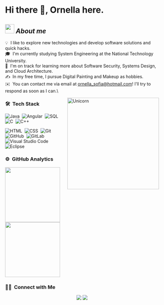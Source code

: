 # Hi there 👋, Ornella here. 
<!-- ![Aditya Vikram Singh Banner](https://raw.githubusercontent.com/AVS1508/AVS1508/master/assets/Aditya%20Vikram%20Singh%20Banner.jpg)
 -->
## <img src="https://media.giphy.com/media/ObNTw8Uzwy6KQ/giphy.gif" width="30px">&nbsp;***About me***

💡 &nbsp;I like to explore new technologies and develop software solutions and quick hacks.\
🎓 &nbsp;I'm currently studying System Engineering at the National Technology University.\
🌱 &nbsp;I'm on track for learning more about Software Security, Systems Design, and Cloud Architecture.\
✍️ &nbsp;In my free time, I pursue Digital Painting and Makeup as hobbies.\
✉️ &nbsp;You can contact me via email at ornella_sofia@hotmail.com! I'll try to respond as soon as I can.\
<!-- 📄 &nbsp;Please have a look at my [Résumé](https://www.adityavsingh.com/resume.html) for more details about me. I'm open to feedback and suggestions! -->

<img align="right" width=300px alt="Unicorn" src="https://c.tenor.com/GN73MKBawZYAAAAi/busy-cute.gif" />

### 🛠 &nbsp;Tech Stack

<!-- ![JavaScript](https://img.shields.io/badge/-JavaScript-05122A?style=flat&logo=javascript)&nbsp; -->
![Java](https://img.shields.io/badge/-Java-05122A?style=flat&logo=Java&logoColor=FFA518)&nbsp;
![Angular](https://img.shields.io/badge/-Angular-05122A?style=flat&logo=angular&logoColor=A6120D)&nbsp;
![SQL](https://img.shields.io/badge/-SQL-05122A?style=flat&logo=PostgreSQL)&nbsp;
![C](https://img.shields.io/badge/-C-05122A?style=flat&logo=C&logoColor=A8B9CC)&nbsp;
![C++](https://img.shields.io/badge/-C++-05122A?style=flat&logo=C%2B%2B&logoColor=00599C)&nbsp;
<!-- ![React](https://img.shields.io/badge/-React-05122A?style=flat&logo=react)&nbsp;
![Node.js](https://img.shields.io/badge/-Node.js-05122A?style=flat&logo=node.js)&nbsp; -->
![HTML](https://img.shields.io/badge/-HTML-05122A?style=flat&logo=HTML5)&nbsp;
![CSS](https://img.shields.io/badge/-CSS-05122A?style=flat&logo=CSS3&logoColor=1572B6)&nbsp;
![Git](https://img.shields.io/badge/-Git-05122A?style=flat&logo=git)&nbsp;
![GitHub](https://img.shields.io/badge/-GitHub-05122A?style=flat&logo=github)&nbsp;
![GitLab](https://img.shields.io/badge/-GitLab-05122A?style=flat&logo=gitlab)&nbsp;
![Visual Studio Code](https://img.shields.io/badge/-Visual%20Studio%20Code-05122A?style=flat&logo=visual-studio-code&logoColor=007ACC)&nbsp;
![Eclipse](https://img.shields.io/badge/-Eclipse-05122A?style=flat&logo=eclipse-ide&logoColor=2C2255)

### ⚙️ &nbsp;GitHub Analytics

<p align="left">
<a href="https://github.com/ofasciolo">
  <img height="180em" src="https://github-readme-stats-eight-theta.vercel.app/api?username=ofasciolo&show_icons=true&theme=algolia&include_all_commits=true&count_private=true"/>
  <img height="180em" src="https://github-readme-stats-eight-theta.vercel.app/api/top-langs/?username=ofasciolo&layout=compact&langs_count=8&theme=algolia"/>
</a>
</p>

### 🤝🏻 &nbsp;Connect with Me

<p align="center">
<a href="https://www.linkedin.com/in/ornella-fasciolo-b9aa81156/"><img src="https://img.shields.io/badge/-Ornella%20Fasciolo-0077B5?style=flat&logo=Linkedin&logoColor=white"/></a>
<a href="mailto:ornella_sofia@hotmail.com"><img src="https://img.shields.io/badge/-ornella_sofia@hotmail.com-D14836?style=flat&logo=Gmail&logoColor=white"/></a>
</p>

